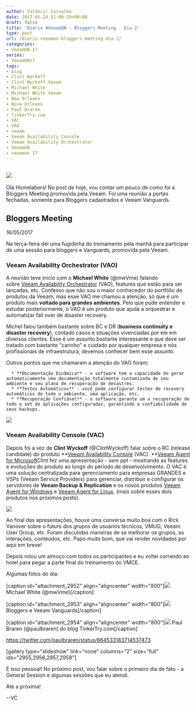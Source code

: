 ```yaml
---
author: Valdecir Carvalho
date: 2017-05-24 11:00:19+00:00
draft: false
title: 'Diário #VeeamON - Bloggers Meeting - Dia 2'
type: post
url: /diario-veeamon-bloggers-meeting-dia-2/
categories:
- VeeamON 17
series:
- VeeamON17
tags:
- blog
- Clint Wyckoff
- Clint Wyckoff Veeam
- Michael White
- Michael White Veeam
- New Orleans
- Nova Orleans
- Paul Braren
- TinkerTry.com
- VAC
- VAO
- veeam
- Veeam Availability Console
- Veeam Availability Orchestrator
- VeeamON
- veeamon 17
---
```


## ![](/imagens/2017/04/banner-homelaber-veeamon.jpg)




Olá Homelabers! No post de hoje, vou contar um pouco de como foi a Bloggers Meeting promovida pela Veeam. Foi uma reunião a portas fechadas, somente para Bloggers cadastrados e Veeam Vanguards.



## Bloggers Meeting



16/05/2017

Na terça-feira dei uma fugidinha do treinamento pela manhã para participar de uma sessão para bloggers e Vanguards, promovida pela Veeam.<!-- more -->



### Veeam Availability Orchestrator (VAO)



A reunião teve inicio com o **Michael White** (@mwVme) falando sobre [Veeam Availability Orchestrator](https://go.veeam.com/orchestration-br) (VAO), features que estão para ser lançadas, etc. Confesso que não sou o maior conhecedor do portfólio de produtos da Veeam, mas esse VAO me chamou a atenção, só que é um produto mais **voltado para grandes ambientes**. Pelo que pude entender e estudar posteriormente, o VAO é um produto que ajuda a orquestrar e automatizar fail over de disaster recovery.

Michel falou também bastante sobre BC e DR (**business continuity e disaster recovery**), contado casos e situações vivenciadas por ele em diversos clientes. Esse é um assunto bastante interessante e que deve ser tratado com bastante "carinho" e cuidado por qualquer empresa e nós profissionais de infraestrutura, devemos conhecer bem esse assunto.

Outros pontos que me chamaram a atenção do VAO foram:




      * **Documentação Dinâmica** - o software tem a capacidade de gerar automaticamente uma documentação totalmente customizada de seu ambiente e seu plano de recuperação de desastres.
      * **Testes Automáticos** - você pode configurar testes de recovery automáticos de todo o ambiente, uma aplicação, etc.
      * **Recuperação Confiável** - o software garante um a recuperação de todo o set de aplicações configuradas, garantindo a confiabilidade de seus backups.


![](/imagens/2017/05/VeeamOn17-Veeam-Availability-Orchestrator-Homelaber.png)






### Veeam Availability Console (VAC)



Depois foi a vez de **Clint Wyckoff** (@ClintWyckoff) falar sobre o RC (release candidate) do produto **[Veeam Availability Console](https://www.veeam.com/veeamlive/centralized-management-veeam-agents-with-availability-console.html) (VAC). **[Veeam Agent for Microsoft](https://www.veeam.com/windows-cloud-server-backup-agent.html)Clint fez uma apresentação - sem ppt - mostrando as features e evoluções do produto ao longo do período de desenvolvimento. O VAC é uma solução centralizada para gerenciamento para empresas GRANDES e VSPs (Veeam Service Providers) para gerenciar, distribuir e configurar os servidores de **Veeam Backup & Replication** e os novos produtos [Veeam Agent for Windows](https://www.veeam.com/windows-cloud-server-backup-agent.html) e [Veeam Agent for Linux](https://www.veeam.com/linux-cloud-server-backup-agent.html). (mais sobre esses dois produtos nos próximos posts).

![](/imagens/2017/05/VeeamON17-Veeam-Availability-Console-Homelaber.png)


Ao final das apresentações, houve uma conversa muito boa com o Rick Vanover sobre o futuro dos grupos de usuários técnicos, VMUG, Veeam User Group, etc. Foram discutidas maneiras de se melhorar os grupos, as interações, conteúdos, etc. Papo muito bom, que vai render novidades por aqui em breve!

Depois rolou um almoço com todos os participantes e eu voltei correndo ao hotel para pegar a parte final do treinamento do VMCE.

Algumas fotos do dia:

[caption id="attachment_2952" align="aligncenter" width="800"]![](/imagens/2017/05/20170516_VC-NOLA-VEEAMON17_012.jpg)
Michael White (@mwVme)[/caption]

[caption id="attachment_2953" align="aligncenter" width="800"]![](/imagens/2017/05/20170516_VC-NOLA-VEEAMON17_013.jpg)
Bloggers e Veeam Vanguards[/caption]

[caption id="attachment_2954" align="aligncenter" width="800"]![](/imagens/2017/05/20170516_VC-NOLA-VEEAMON17_014.jpg)
Paul Braren (@paulbraren) do blog TinkerTry.com[/caption]

https://twitter.com/paulbraren/status/864533183714537473

[gallery type="slideshow" link="none" columns="2" size="full" ids="2955,2956,2957,2958"]

É isso pessoal! No próximo post, vou falar sobre o primeiro dia de fato - a General Session e algumas sessões que eu atendi.

Até a próxima!

--VC
